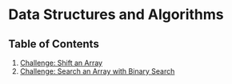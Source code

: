 # Data Structures and Algorithms

## Table of Contents

1. [Challenge: Shift an Array](https://github.com/CClemensJr/data-structures-and-algorithms/tree/master/Challenges/shiftArray)
2. [Challenge: Search an Array with Binary Search](https://github.com/CClemensJr/data-structures-and-algorithms/tree/master/challenges/arrayBinarySearch)

